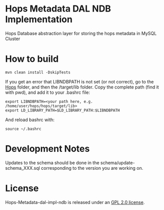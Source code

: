 Hops Metadata DAL NDB Implementation
===

Hops Database abstraction layer for storing the hops metadata in MySQL Cluster

How to build
===

```
mvn clean install -DskipTests
```

If you get an error that LIBNDBPATH is not set (or not correct), go to the [Hops](https://github.com/hopshadoop/hops) folder, and then the /target/lib folder. Copy the complete path (find it with pwd), and add it to your .bashrc file:

```
export LIBNDBPATH=<your path here, e.g. /home/user/hops/hops/target/lib>
export LD_LIBRARY_PATH=$LD_LIBRARY_PATH:$LIBNDBPATH
```

And reload bashrc with:

```
source ~/.bashrc
```

Development Notes
===
Updates to the schema should be done in the schema/update-schema_XXX.sql corresponding to the version you are working on.

# License

Hops-Metadata-dal-impl-ndb is released under an [GPL 2.0 license](LICENSE.txt).
